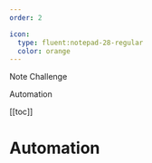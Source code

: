 ```yaml
---
order: 2

icon:
  type: fluent:notepad-28-regular
  color: orange
---
```


Note Challenge

Automation

[[toc]]


# Automation

